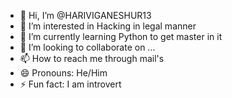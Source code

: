 - 👋 Hi, I’m @HARIVIGANESHUR13
- 👀 I’m interested in Hacking in legal manner
- 🌱 I’m currently learning Python to get master in it
- 💞️ I’m looking to collaborate on ...
- 📫 How to reach me through mail's
- 😄 Pronouns: He/Him
- ⚡ Fun fact: I am introvert

<!---
HARIVIGANESHUR13/HARIVIGANESHUR13 is a ✨ special ✨ repository because its `README.md` (this file) appears on your GitHub profile.
You can click the Preview link to take a look at your changes.
--->
